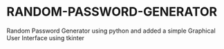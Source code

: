 # RANDOM-PASSWORD-GENERATOR
Random Password Generator using python and added a simple Graphical User Interface using tkinter
